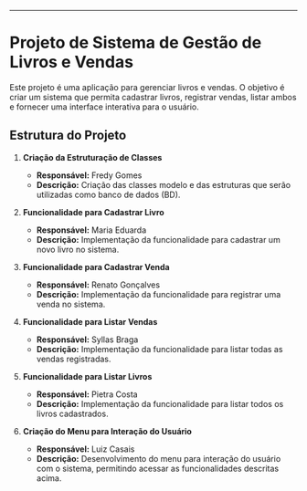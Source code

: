 
---

# Projeto de Sistema de Gestão de Livros e Vendas

Este projeto é uma aplicação para gerenciar livros e vendas. O objetivo é criar um sistema que permita cadastrar livros, registrar vendas, listar ambos e fornecer uma interface interativa para o usuário.

## Estrutura do Projeto

1. **Criação da Estruturação de Classes**
   - **Responsável:** Fredy Gomes
   - **Descrição:** Criação das classes modelo e das estruturas que serão utilizadas como banco de dados (BD).

2. **Funcionalidade para Cadastrar Livro**
   - **Responsável:** Maria Eduarda
   - **Descrição:** Implementação da funcionalidade para cadastrar um novo livro no sistema.

3. **Funcionalidade para Cadastrar Venda**
   - **Responsável:** Renato Gonçalves
   - **Descrição:** Implementação da funcionalidade para registrar uma venda no sistema.

4. **Funcionalidade para Listar Vendas**
   - **Responsável:** Syllas Braga
   - **Descrição:** Implementação da funcionalidade para listar todas as vendas registradas.

5. **Funcionalidade para Listar Livros**
   - **Responsável:** Pietra Costa
   - **Descrição:** Implementação da funcionalidade para listar todos os livros cadastrados.

6. **Criação do Menu para Interação do Usuário**
   - **Responsável:** Luiz Casais
   - **Descrição:** Desenvolvimento do menu para interação do usuário com o sistema, permitindo acessar as funcionalidades descritas acima.
